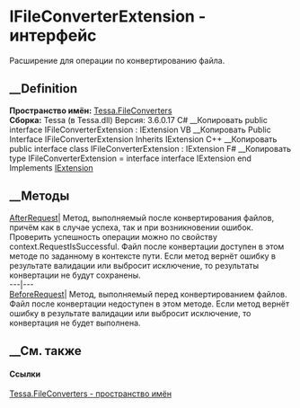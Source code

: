 # IFileConverterExtension - интерфейс
Расширение для операции по конвертированию файла.
## __Definition
 **Пространство имён:** [Tessa.FileConverters](N_Tessa_FileConverters.htm)  
 **Сборка:** Tessa (в Tessa.dll) Версия: 3.6.0.17
C# __Копировать
     public interface IFileConverterExtension : IExtension
VB __Копировать
     Public Interface IFileConverterExtension
    	Inherits IExtension
C++ __Копировать
     public interface class IFileConverterExtension : IExtension
F# __Копировать
     type IFileConverterExtension = 
        interface
            interface IExtension
        end
Implements
    [IExtension](T_Tessa_Extensions_IExtension.htm)
##  __Методы
[AfterRequest](M_Tessa_FileConverters_IFileConverterExtension_AfterRequest.htm)|
Метод, выполняемый после конвертирования файлов, причём как в случае успеха,
так и при возникновении ошибок. Проверить успешность операции можно по
свойству context.RequestIsSuccessful. Файл после конвертации доступен в этом
методе по заданному в контексте пути. Если метод вернёт ошибку в результате
валидации или выбросит исключение, то результаты конвертации не будут
сохранены.  
---|---  
[BeforeRequest](M_Tessa_FileConverters_IFileConverterExtension_BeforeRequest.htm)|
Метод, выполняемый перед конвертированием файлов. Файл после конвертации
недоступен в этом методе. Если метод вернёт ошибку в результате валидации или
выбросит исключение, то конвертация не будет выполнена.  
## __См. также
#### Ссылки
[Tessa.FileConverters - пространство имён](N_Tessa_FileConverters.htm)
